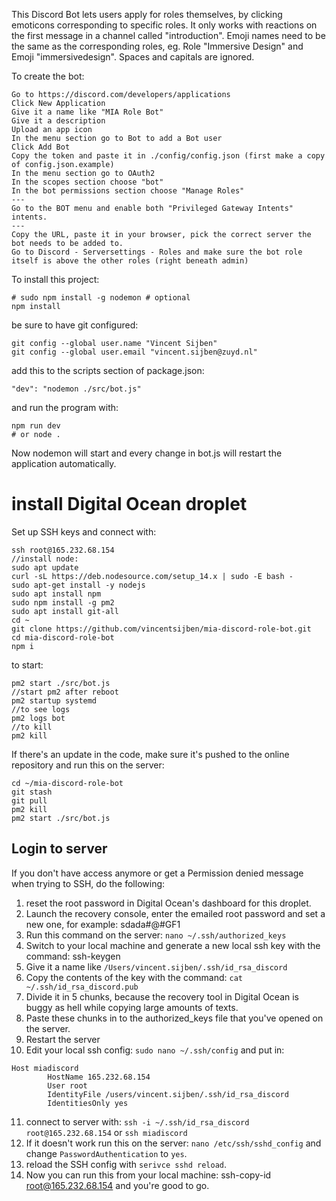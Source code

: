 This Discord Bot lets users apply for roles themselves, by clicking emoticons corresponding to specific roles.
It only works with reactions on the first message in a channel called "introduction". 
Emoji names need to be the same as the corresponding roles, eg. Role "Immersive Design" and Emoji "immersivedesign". Spaces and capitals are ignored.

To create the bot:
```
Go to https://discord.com/developers/applications
Click New Application
Give it a name like "MIA Role Bot"
Give it a description
Upload an app icon
In the menu section go to Bot to add a Bot user
Click Add Bot
Copy the token and paste it in ./config/config.json (first make a copy of config.json.example)
In the menu section go to OAuth2
In the scopes section choose "bot"
In the bot permissions section choose "Manage Roles"
---
Go to the BOT menu and enable both "Privileged Gateway Intents" intents.
---
Copy the URL, paste it in your browser, pick the correct server the bot needs to be added to.
Go to Discord - Serversettings - Roles and make sure the bot role itself is above the other roles (right beneath admin)
```



To install this project:
```
# sudo npm install -g nodemon # optional
npm install
```
be sure to have git configured:
```
git config --global user.name "Vincent Sijben"
git config --global user.email "vincent.sijben@zuyd.nl"
```

add this to the scripts section of package.json:
```
"dev": "nodemon ./src/bot.js"
```
and run the program with:
```
npm run dev
# or node .
```

Now nodemon will start and every change in bot.js will restart the application automatically.

# install Digital Ocean droplet
Set up SSH keys and connect with:
```
ssh root@165.232.68.154
//install node:
sudo apt update
curl -sL https://deb.nodesource.com/setup_14.x | sudo -E bash -
sudo apt-get install -y nodejs
sudo apt install npm
sudo npm install -g pm2
sudo apt install git-all
cd ~
git clone https://github.com/vincentsijben/mia-discord-role-bot.git
cd mia-discord-role-bot
npm i
```
to start:
```
pm2 start ./src/bot.js
//start pm2 after reboot
pm2 startup systemd
//to see logs
pm2 logs bot
//to kill
pm2 kill
```
If there's an update in the code, make sure it's pushed to the online repository and run this on the server:
```
cd ~/mia-discord-role-bot
git stash
git pull
pm2 kill
pm2 start ./src/bot.js
```

## Login to server
If you don't have access anymore or get a Permission denied message when trying to SSH, do the following:

1. reset the root password in Digital Ocean's dashboard for this droplet.
2. Launch the recovery console, enter the emailed root password and set a new one, for example: sdada#@#GF1
3. Run this command on the server: `nano ~/.ssh/authorized_keys`
4. Switch to your local machine and generate a new local ssh key with the command: ssh-keygen
5. Give it a name like `/Users/vincent.sijben/.ssh/id_rsa_discord`
6. Copy the contents of the key with the command: `cat ~/.ssh/id_rsa_discord.pub`
7. Divide it in 5 chunks, because the recovery tool in Digital Ocean is buggy as hell while copying large amounts of texts.
8. Paste these chunks in to the authorized_keys file that you've opened on the server.
9. Restart the server
10. Edit your local ssh config: `sudo nano ~/.ssh/config` and put in:
```
Host miadiscord
        HostName 165.232.68.154
        User root
        IdentityFile /users/vincent.sijben/.ssh/id_rsa_discord
        IdentitiesOnly yes
```
11. connect to server with: `ssh -i ~/.ssh/id_rsa_discord root@165.232.68.154` or `ssh miadiscord`
12. If it doesn't work run this on the server: `nano /etc/ssh/sshd_config` and change `PasswordAuthentication` to `yes`.
13. reload the SSH config with `serivce sshd reload`.
14. Now you can run this from your local machine: ssh-copy-id root@165.232.68.154 and you're good to go.